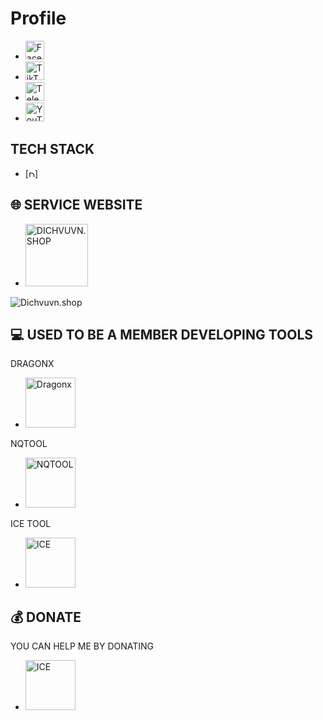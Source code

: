 # Profile
- [<img src="https://sharegiare.xyz/images/facebook.gif" alt="Facebook" width="30">](https://www.facebook.com/share/161XVKM6Ng/ "Facebook")  
- [<img src="https://sharegiare.xyz/images/tiktok.gif" alt="TikTok" width="30">](https://www.tiktok.com/@quangapine "TikTok")  
- [<img src="https://sharegiare.xyz/images/telegram.gif" alt="Telegram" width="30">](https://t.me/quangnqtoolcode "Telegram")  
- [<img src="https://sharegiare.xyz/images/ytb.gif" alt="YouTube" width="30">](https://youtube.com/@quangapicom?si=Utn50Vuv82dNi8cU "YouTube")

## TECH STACK
- [<img src="https://camo.githubusercontent.com/3c49e31728bcaae1bf324071195b96048cdf7195f24c5dcc30f58e4b9c4f854c/68747470733a2f2f696d672e736869656c64732e696f2f62616467652f707974686f6e2d3336373041303f7374796c653d706c6173746963266c6f676f3d707974686f6e266c6f676f436f6c6f723d666664643534" alt="DICHVUVN.SHOP" width="10">]

## 🌐 SERVICE WEBSITE
- [<img src="[https://i.imgur.com/9wo3Loc.png](https://camo.githubusercontent.com/3c49e31728bcaae1bf324071195b96048cdf7195f24c5dcc30f58e4b9c4f854c/68747470733a2f2f696d672e736869656c64732e696f2f62616467652f707974686f6e2d3336373041303f7374796c653d706c6173746963266c6f676f3d707974686f6e266c6f676f436f6c6f723d666664643534)" alt="DICHVUVN.SHOP" width="100">](https://dichvuvn.shop "DICHVUVN.SHOP")

![Dichvuvn.shop](https://i.imgur.com/hd3CRcO.jpeg "DICHVUVN.SHOP")

## 💻 USED TO BE A MEMBER DEVELOPING TOOLS
DRAGONX
- [<img src="https://i.imgur.com/uCJfPz2.jpeg" alt="Dragonx" width="80">](https://vuhoangpro.site "Dragonx")

NQTOOL
- [<img src="https://i.imgur.com/SFJP42u.jpeg" alt="NQTOOL" width="80">](https://nqtool.net "NQTOOL")

ICE TOOL
- [<img src="https://i.imgur.com/SvJDqCB.jpeg" alt="ICE" width="80">](https://vuhoangpro.site "ICE")

## 💰 DONATE
YOU CAN HELP ME BY DONATING
- [<img src="https://i.imgur.com/UIeI2Bl.png" alt="ICE" width="80">](https://quangapi.com/donate/ "ICE")
